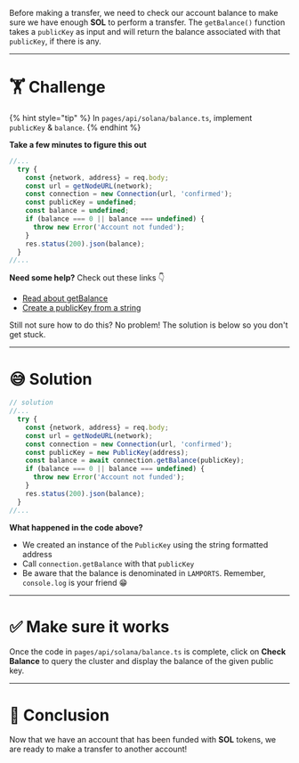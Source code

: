 Before making a transfer, we need to check our account balance to make sure we have enough **SOL** to perform a transfer. The `getBalance()` function takes a `publicKey` as input and will return the balance associated with that `publicKey`, if there is any.

---

# 🏋️ Challenge

{% hint style="tip" %}
In `pages/api/solana/balance.ts`, implement `publicKey` & `balance`.
{% endhint %}

**Take a few minutes to figure this out**

```typescript
//...
  try {
    const {network, address} = req.body;
    const url = getNodeURL(network);
    const connection = new Connection(url, 'confirmed');
    const publicKey = undefined;
    const balance = undefined;
    if (balance === 0 || balance === undefined) {
      throw new Error('Account not funded');
    }
    res.status(200).json(balance);
  }
//...
```

**Need some help?** Check out these links 👇

- [Read about getBalance](https://solana-labs.github.io/solana-web3.js/classes/Connection.html#getBalance)
- [Create a publicKey from a string](https://solana-labs.github.io/solana-web3.js/classes/PublicKey.html#constructor)

Still not sure how to do this? No problem! The solution is below so you don't get stuck.

---

# 😅 Solution

```typescript
// solution
//...
  try {
    const {network, address} = req.body;
    const url = getNodeURL(network);
    const connection = new Connection(url, 'confirmed');
    const publicKey = new PublicKey(address);
    const balance = await connection.getBalance(publicKey);
    if (balance === 0 || balance === undefined) {
      throw new Error('Account not funded');
    }
    res.status(200).json(balance);
  }
//...
```

**What happened in the code above?**

- We created an instance of the `PublicKey` using the string formatted address
- Call `connection.getBalance` with that `publicKey`
- Be aware that the balance is denominated in `LAMPORTS`. Remember, `console.log` is your friend 😁

---

# ✅ Make sure it works

Once the code in `pages/api/solana/balance.ts` is complete, click on **Check Balance** to query the cluster and display the balance of the given public key.

---

# 🏁 Conclusion

Now that we have an account that has been funded with **SOL** tokens, we are ready to make a transfer to another account!
